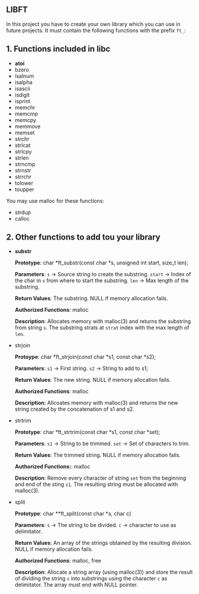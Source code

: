 ## LIBFT

In this project you have to create your own library which you can use in future projects.
It must contain the following functions with the prefix `ft_`:

## 1. Functions included in libc
- **atoi**					
- bzero
- isalnum				
- isalpha
- isascii				
- isdigit
- isprint				
- memchr
- memcmp				
- memcpy
- memmove				
- memset
- strchr				
- strlcat
- strlcpy				
- strlen
- strncmp				
- strnstr
- strrchr				
- tolower
- toupper


You may use malloc for these functions:

- strdup
- calloc


## 2. Other functions to add tou your library
* **substr**

	**Prototype**:	char *ft_substr(const char *s, unsigned int start, size_t len);

	**Parameters**:	`s` -> Source string to create the substring.
		`start` -> Index of the char in `s` from where to start the substring.
		`len` -> Max length of the substring.

	**Return Values**:	The substring.
			NULL if memory allocation fails.

	**Authorized 
	Functions**:	malloc

	**Description**:	Allocates memory with malloc(3) and returns the substring from string `s`.
			The substring strats at `strat` index with the max length of `len`.




* strjoin


	**Protoype**:	char *ft_strjoin(const char *s1, const char *s2);

	**Parameters**:
 			 `s1` -> First string.
 			 `s2` -> String to add to s1;

	**Return Values**:	The new string.
			NULL if memory allocation fails.

	**Authorized
	Functions**:	malloc

	**Description**:	Allcoates memory with malloc(3) and returns the new string created by the
			concatenation of s1 and s2.



* strtrim

	**Prototype**:	char *ft_strtrim(const char *s1, const char *set);

	**Parameters**:	`s1` -> String to be trimmed.
			`set` -> Set of characters to trim.

	**Return Values**:	The trimmed string.
			NULL if memory allocation fails.

	**Authorized
	Functions:**:	malloc

	**Description**:	Remove every character of string `set` from the beginning and end of
			the sting `s1`. The resulting string must be allocated with malloc(3).



* split

	**Prototype**:	char **ft_split(const char *s, char c)

	**Parameters**:	`s` -> The string to be divided.
			`c` -> character to use as delimitator.

	**Return Values**:	An array of the strings obtained by the resulting division.
			NULL if memory allocation fails.

	**Authorized
	Functions**:	malloc, free

	**Description**:	Allocate a string array (using malloc(3)) and store the result of dividing
			the string `s` into substrings using the character `c` as delimitator.
			The array must end with NULL pointer.
